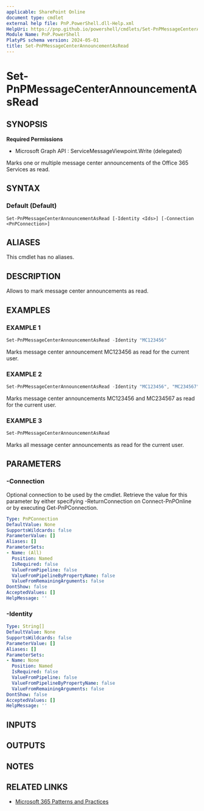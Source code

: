 ```yaml
---
applicable: SharePoint Online
document type: cmdlet
external help file: PnP.PowerShell.dll-Help.xml
HelpUri: https://pnp.github.io/powershell/cmdlets/Set-PnPMessageCenterAnnouncementAsRead.html
Module Name: PnP.PowerShell
PlatyPS schema version: 2024-05-01
title: Set-PnPMessageCenterAnnouncementAsRead
---
```


# Set-PnPMessageCenterAnnouncementAsRead

## SYNOPSIS

**Required Permissions**

  * Microsoft Graph API : ServiceMessageViewpoint.Write (delegated)

Marks one or multiple message center announcements of the Office 365 Services as read.

## SYNTAX

### Default (Default)

```
Set-PnPMessageCenterAnnouncementAsRead [-Identity <Ids>] [-Connection <PnPConnection>]
```

## ALIASES

This cmdlet has no aliases.

## DESCRIPTION

Allows to mark message center announcements as read.

## EXAMPLES

### EXAMPLE 1

```powershell
Set-PnPMessageCenterAnnouncementAsRead -Identity "MC123456"
```

Marks message center announcement MC123456 as read for the current user.

### EXAMPLE 2

```powershell
Set-PnPMessageCenterAnnouncementAsRead -Identity "MC123456", "MC234567"
```

Marks message center announcements MC123456 and MC234567 as read for the current user.

### EXAMPLE 3

```powershell
Set-PnPMessageCenterAnnouncementAsRead
```

Marks all message center announcements as read for the current user.

## PARAMETERS

### -Connection

Optional connection to be used by the cmdlet. Retrieve the value for this parameter by either specifying -ReturnConnection on Connect-PnPOnline or by executing Get-PnPConnection.

```yaml
Type: PnPConnection
DefaultValue: None
SupportsWildcards: false
ParameterValue: []
Aliases: []
ParameterSets:
- Name: (All)
  Position: Named
  IsRequired: false
  ValueFromPipeline: false
  ValueFromPipelineByPropertyName: false
  ValueFromRemainingArguments: false
DontShow: false
AcceptedValues: []
HelpMessage: ''
```

### -Identity



```yaml
Type: String[]
DefaultValue: None
SupportsWildcards: false
ParameterValue: []
Aliases: []
ParameterSets:
- Name: None
  Position: Named
  IsRequired: false
  ValueFromPipeline: false
  ValueFromPipelineByPropertyName: false
  ValueFromRemainingArguments: false
DontShow: false
AcceptedValues: []
HelpMessage: ''
```

## INPUTS

## OUTPUTS

## NOTES

## RELATED LINKS

- [Microsoft 365 Patterns and Practices](https://aka.ms/m365pnp)
